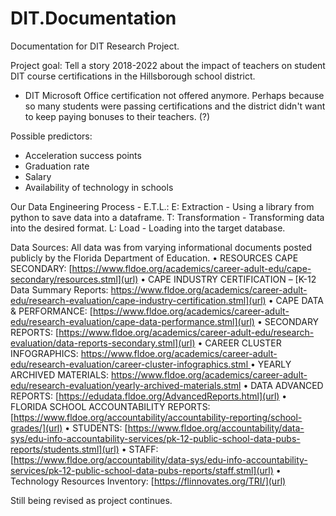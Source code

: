 # DIT.Documentation
Documentation for DIT Research Project.


Project goal: Tell a story 2018-2022 about the impact of teachers on student DIT course certifications in the Hillsborough school district.
  - DIT Microsoft Office certification not offered anymore. Perhaps because so many students were passing certifications and the district didn't want to keep paying bonuses to their teachers. (?)

Possible predictors:
  - Acceleration success points
  - Graduation rate
  - Salary
  - Availability of technology in schools

Our Data Engineering Process - E.T.L.:
	E: Extraction - Using a library from python to save data into a dataframe.
	T: Transformation - Transforming data into the desired format.
	L: Load - Loading into the target database.

Data Sources:
  All data was from varying informational documents posted publicly by the Florida Department of Education.
    •	RESOURCES CAPE SECONDARY: [https://www.fldoe.org/academics/career-adult-edu/cape-secondary/resources.stml](url)
    •	CAPE INDUSTRY CERTIFICATION – [K-12 Data Summary Reports: https://www.fldoe.org/academics/career-adult-edu/research-evaluation/cape-industry-certification.stml](url)
    •	CAPE DATA & PERFORMANCE: [https://www.fldoe.org/academics/career-adult-edu/research-evaluation/cape-data-performance.stml](url)
    •	SECONDARY REPORTS: [https://www.fldoe.org/academics/career-adult-edu/research-evaluation/data-reports-secondary.stml](url)
    •	CAREER CLUSTER INFOGRAPHICS: [https://www.fldoe.org/academics/career-adult-edu/research-evaluation/career-cluster-infographics.stml ](url)
    •	YEARLY ARCHIVED MATERIALS: https://www.fldoe.org/academics/career-adult-edu/research-evaluation/yearly-archived-materials.stml 
    •	DATA ADVANCED REPORTS: [https://edudata.fldoe.org/AdvancedReports.html](url)
    •	FLORIDA SCHOOL ACCOUNTABILITY REPORTS: [https://www.fldoe.org/accountability/accountability-reporting/school-grades/](url)
    •	STUDENTS: [https://www.fldoe.org/accountability/data-sys/edu-info-accountability-services/pk-12-public-school-data-pubs-reports/students.stml](url)
    •	STAFF: [https://www.fldoe.org/accountability/data-sys/edu-info-accountability-services/pk-12-public-school-data-pubs-reports/staff.stml](url)
    •	Technology Resources Inventory: [https://flinnovates.org/TRI/](url)
    

Still being revised as project continues.
